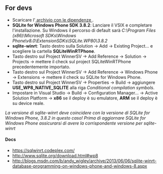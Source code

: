 ﻿## For devs
* Scaricare l'[ archivio con le dipendenze ](URL).
* **SQLite for Windows Phone SDK 3.8.2**: Lanciare il VSIX e completare l'installazione. Su Windows il percorso di default sarà _C:\Program Files (x86)\Microsoft SDKs\Windows Phone\v8.0\ExtensionSDKs\SQLite.WP80\3.8.2_
* **sqlite-winrt**: Tasto destro sulla Solution -> Add -> Existing Project... e scegliere la cartella **SQLiteWinRTPhone**.
* Tasto destro sul Project WinnerSV -> Add Reference -> Solution -> Projects -> mettere il check sul project SQLiteWinRTPhone precedentemente importato.
* Tasto destro sul Project WinnerSV -> Add Reference -> Windows Phone -> Extensions -> mettere il check su SQLite for Windows Phone.
* Tasto destro sul Project WinnerSV -> Properties -> Build -> aggiungere **USE_WP8_NATIVE_SQLITE** alla riga _Conditional compilation symbols_.
* Impostare in Visual Studio -> Build -> Configuration Manager... -> Active Solution Platform -> **x86** se il deploy è su emulatore, **ARM** se il deploy è su device reale.

*La versione di sqlite-winrt deve coincidere con la versione di SQLite for Windows Phone, 3.8.2 in questo caso!
Prima di aggiornare SQLite for Windows Phone assicurarsi di avere la corrispondente versione per sqlite-winrt*

#### Docs
* https://sqlwinrt.codeplex.com/
* http://www.sqlite.org/download.html#wp8
* http://blogs.msdn.com/b/andy_wigley/archive/2013/06/06/sqlite-winrt-database-programming-on-windows-phone-and-windows-8.aspx
